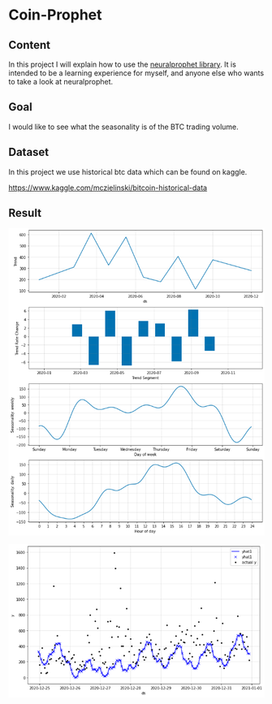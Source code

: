 # Coin-Prophet

## Content

In this project I will explain how to use the [neuralprophet library](https://neuralprophet.com/html/index.html). It is intended to be a learning experience for myself, and anyone else who wants to take a look at neuralprophet.

## Goal

I would like to see what the seasonality is of the BTC trading volume.

## Dataset

In this project we use historical btc data which can be found on kaggle.

https://www.kaggle.com/mczielinski/bitcoin-historical-data

## Result

![seasonality](imgs/seasonality.png)

![yhat1](imgs/yhat1.png)
